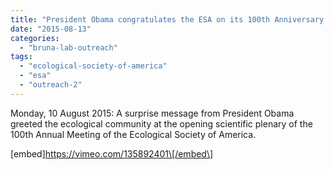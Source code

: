 ```yaml
---
title: "President Obama congratulates the ESA on its 100th Anniversary. Because Science."
date: "2015-08-13"
categories: 
  - "bruna-lab-outreach"
tags: 
  - "ecological-society-of-america"
  - "esa"
  - "outreach-2"
---
```


Monday, 10 August 2015: A surprise message from President Obama greeted the ecological community at the opening scientific plenary of the 100th Annual Meeting of the Ecological Society of America.

\[embed\]https://vimeo.com/135892401\[/embed\]
